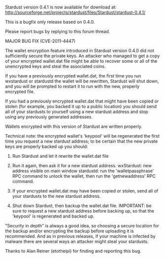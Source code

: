 Stardust version 0.4.1 is now available for download at:
http://sourceforge.net/projects/stardust/files/Stardust/stardust-0.4.1/

This is a bugfix only release based on 0.4.0.

Please report bugs by replying to this forum thread.

MAJOR BUG FIX  (CVE-2011-4447)

The wallet encryption feature introduced in Stardust version 0.4.0 did not sufficiently secure the private keys. An attacker who
managed to get a copy of your encrypted wallet.dat file might be able to recover some or all of the unencrypted keys and steal the
associated coins.

If you have a previously encrypted wallet.dat, the first time you run wxstardust or stardustd the wallet will be rewritten, Stardust will
shut down, and you will be prompted to restart it to run with the new, properly encrypted file.

If you had a previously encrypted wallet.dat that might have been copied or stolen (for example, you backed it up to a public
location) you should send all of your stardusts to yourself using a new stardust address and stop using any previously generated addresses.

Wallets encrypted with this version of Stardust are written properly.

Technical note: the encrypted wallet's 'keypool' will be regenerated the first time you request a new stardust address; to be certain that the
new private keys are properly backed up you should:

1. Run Stardust and let it rewrite the wallet.dat file

2. Run it again, then ask it for a new stardust address.
wxStardust: new address visible on main window
stardustd: run the 'walletpassphrase' RPC command to unlock the wallet,  then run the 'getnewaddress' RPC command.

3. If your encrypted wallet.dat may have been copied or stolen, send all of your stardusts to the new stardust address.

4. Shut down Stardust, then backup the wallet.dat file.
IMPORTANT: be sure to request a new stardust address before backing up, so that the 'keypool' is regenerated and backed up.

"Security in depth" is always a good idea, so choosing a secure location for the backup and/or encrypting the backup before uploading it is recommended. And as in previous releases, if your machine is infected by malware there are several ways an attacker might steal your stardusts.

Thanks to Alan Reiner (etotheipi) for finding and reporting this bug.
